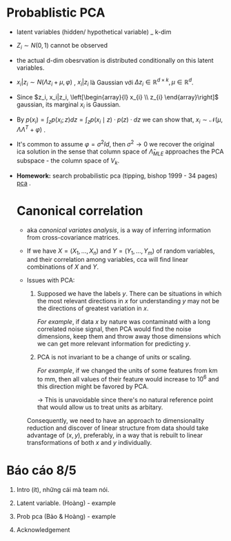 # Probablistic PCA

- latent variables (hidden/ hypothetical variable) _ k-dim

- $Z_i \sim N(0,1)$ cannot be observed

- the actual d-dim obesrvation is distributed conditionally on this latent variables.

- $x_i| z_i \sim N(\Lambda z_i +\mu, \varphi)$ , $x_i|z_i$ là Gaussian với $\Delta z_i\in \mathbb{R}^{d\times k}, \mu \in \mathbb{R}^d$.

- Since $z_i, x_i|z_i, \left[\begin{array}{l}
  x_{i} \\
  z_{i}
  \end{array}\right]$ gaussian, its marginal $x_i$ is Gaussian.

- By $p\left(x_{i}\right)=\int_{z} p\left(x_{i} ; z\right) d z=\int_{z} p\left(x_{i} \mid z\right) \cdot p(z) \cdot d z$ we can show that, $x_i \sim \mathcal{N}(\mu, \Lambda\Lambda^T+\varphi)$ .

- It's common to assume $\varphi=\sigma^2 Id$, then $\sigma^2 \rightarrow 0$ we recover the original ica solution in the sense that column space of $\hat{\Lambda}_{MLE}$ approaches the PCA subspace - the column space of $V_k$. 

- **Homework:** search probabilistic pca (tipping, bishop 1999 - 34 pages) [pca](https://www.google.com/url?sa=t&source=web&rct=j&url=http://www.cs.columbia.edu/~blei/seminar/2020-representation/readings/TippingBishop1999.pdf&ved=2ahUKEwjb_47E46v3AhVuyYsBHX97DlsQFnoECD4QAQ&usg=AOvVaw0ps1r4QLVg37Zi7fhbw-Kq) . 
  
  # 
  
  # Canonical correlation
  
  - aka _canonical variates analysis_, is a way of inferring information from cross-covariance matrices. 
  
  - If we have $X=(X_1, \dots, X_n)$ and $Y=(Y_1,\dots, Y_m)$ of random variables, and their correlation among variables, cca will find linear combinations of $X$ and $Y$.
  
  - Issues with PCA:   
    
    1) Supposed we have the labels $y$. There can be situations in which the most relevant directions in $x$ for understanding $y$ may not be the directions of greatest variation in $x$.
       
       *For example*, if data $x$ by nature was contaminatd with a long correlated noise signal, then PCA would find the noise dimensions, keep them and throw away those dimensions which we can get more relevant information for predicting $y$.   
    
    2) PCA is not invariant to be a change of units or scaling.
       
       *For example*, if we changed the units of some features from km to mm, then all values of their feature would increase to $10^6$ and this direction might be favored by PCA.
       
       $\rightarrow$ This is unavoidable since there's no natural reference point that would allow us to treat units as arbitary.
    
    Consequently, we need to have an approach to dimensionality reduction and discover of linear structure from data should take advantage of $(x,y)$, preferably, in a way that is rebuilt to linear transformations of both $x$ and $y$ individually. 



# Báo cáo 8/5

1. Intro (ít), những cái mà team nói.

2. Latent variable. (Hoàng) - example

3. Prob pca (Bảo & Hoàng) - example

4. Acknowledgement

